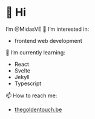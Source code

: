 # 👋 Hi
I’m @MidasVE
👀 I’m interested in:
  - frontend web development
  
🌱 I’m currently learning:
  - React
  - Svelte
  - Jekyll
  - Typescript
  
📫 How to reach me:
  - [thegoldentouch.be](https://thegoldentouch.be)

<!---
MidasVE/MidasVE is a ✨ special ✨ repository because its `README.md` (this file) appears on your GitHub profile.
You can click the Preview link to take a look at your changes.
--->
